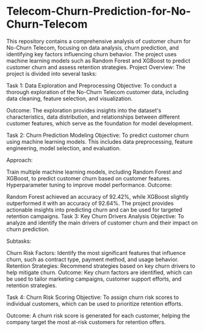 # Telecom-Churn-Prediction-for-No-Churn-Telecom
This repository contains a comprehensive analysis of customer churn for No-Churn Telecom, focusing on data analysis, churn prediction, and identifying key factors influencing churn behavior. The project uses machine learning models such as Random Forest and XGBoost to predict customer churn and assess retention strategies.
Project Overview:
The project is divided into several tasks:

Task 1: Data Exploration and Preprocessing
Objective:
To conduct a thorough exploration of the No-Churn Telecom customer data, including data cleaning, feature selection, and visualization.

Outcome:
The exploration provides insights into the dataset's characteristics, data distribution, and relationships between different customer features, which serve as the foundation for model development.

Task 2: Churn Prediction Modeling
Objective:
To predict customer churn using machine learning models. This includes data preprocessing, feature engineering, model selection, and evaluation.

Approach:

Train multiple machine learning models, including Random Forest and XGBoost, to predict customer churn based on customer features.
Hyperparameter tuning to improve model performance.
Outcome:

Random Forest achieved an accuracy of 92.42%, while XGBoost slightly outperformed it with an accuracy of 92.64%.
The project provides actionable insights into predicting churn and can be used for targeted retention campaigns.
Task 3: Key Churn Drivers Analysis
Objective:
To analyze and identify the main drivers of customer churn and their impact on churn prediction.

Subtasks:

Churn Risk Factors: Identify the most significant features that influence churn, such as contract type, payment method, and usage behavior.
Retention Strategies: Recommend strategies based on key churn drivers to help mitigate churn.
Outcome:
Key churn factors are identified, which can be used to tailor marketing campaigns, customer support efforts, and retention strategies.

Task 4: Churn Risk Scoring
Objective:
To assign churn risk scores to individual customers, which can be used to prioritize retention efforts.

Outcome:
A churn risk score is generated for each customer, helping the company target the most at-risk customers for retention offers.
